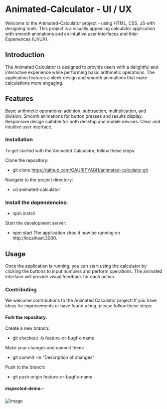 # Animated-Calculator - UI / UX
 Welcome to the Animated-Calculator project - using HTML, CSS, JS with designing tools. This project is a visually appealing calculator application with smooth animations and an intuitive user interfaces and thier Experiences (UI/UX).

## Introduction
The Animated Calculator is designed to provide users with a delightful and interactive experience while performing basic arithmetic operations. The application features a sleek design and smooth animations that make calculations more engaging.

## Features
Basic arithmetic operations: addition, subtraction, multiplication, and division.
Smooth animations for button presses and results display.
Responsive design suitable for both desktop and mobile devices.
Clear and intuitive user interface.

### Installation
To get started with the Animated Calculator, follow these steps:

Clone the repository:
- git clone https://github.com/GAURITYAGI1/animated-calculator.git

Navigate to the project directory:
- cd animated-calculator

### Install the dependencies:
- npm install

Start the development server:

- npm start
The application should now be running on http://localhost:3000.

## Usage
Once the application is running, you can start using the calculator by clicking the buttons to input numbers and perform operations. The animated interface will provide visual feedback for each action.

### Contributing
We welcome contributions to the Animated Calculator project! If you have ideas for improvements or have found a bug, please follow these steps:

#### Fork the repository.
Create a new branch:

- git checkout -b feature-or-bugfix-name

Make your changes and commit them:
- git commit -m "Description of changes"

Push to the branch:

- git push origin feature-or-bugfix-name

##### inspected-demo:-
![image](https://github.com/GAURITYAGI1/Animated-Calculator/assets/139331361/180a9ea6-6206-49cc-936d-eeb8366675e5)
